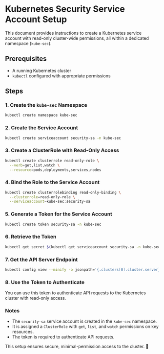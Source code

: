 # Kubernetes Security Service Account Setup

This document provides instructions to create a Kubernetes service account with read-only cluster-wide permissions, all within a dedicated namespace (`kube-sec`).

## Prerequisites
- A running Kubernetes cluster
- `kubectl` configured with appropriate permissions

## Steps

### 1. Create the `kube-sec` Namespace
```sh
kubectl create namespace kube-sec
```

### 2. Create the Service Account
```sh
kubectl create serviceaccount security-sa -n kube-sec
```

### 3. Create a ClusterRole with Read-Only Access
```sh
kubectl create clusterrole read-only-role \
  --verb=get,list,watch \
  --resource=pods,deployments,services,nodes
```

### 4. Bind the Role to the Service Account
```sh
kubectl create clusterrolebinding read-only-binding \
  --clusterrole=read-only-role \
  --serviceaccount=kube-sec:security-sa
```

### 5. Generate a Token for the Service Account
```sh
kubectl create token security-sa -n kube-sec
```

### 6. Retrieve the Token
```sh
kubectl get secret $(kubectl get serviceaccount security-sa -n kube-sec -o jsonpath="{.secrets[0].name}") -n kube-sec -o jsonpath="{.data.token}" | base64 --decode
```

### 7. Get the API Server Endpoint
```sh
kubectl config view --minify -o jsonpath='{.clusters[0].cluster.server}'
```

### 8. Use the Token to Authenticate
You can use this token to authenticate API requests to the Kubernetes cluster with read-only access.

### Notes
- The `security-sa` service account is created in the `kube-sec` namespace.
- It is assigned a `ClusterRole` with `get`, `list`, and `watch` permissions on key resources.
- The token is required to authenticate API requests.

This setup ensures secure, minimal-permission access to the cluster. 🚀

